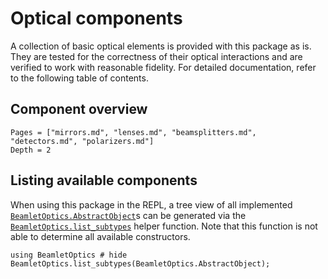 # Optical components

A collection of basic optical elements is provided with this package as is. They are tested for the correctness of their optical interactions and are verified to work with reasonable fidelity. For detailed documentation, refer to the following table of contents. 

## Component overview

```@contents
Pages = ["mirrors.md", "lenses.md", "beamsplitters.md", "detectors.md", "polarizers.md"]
Depth = 2
```
## Listing available components

When using this package in the REPL, a tree view of all implemented [`BeamletOptics.AbstractObject`](@ref)s can be generated via the [`BeamletOptics.list_subtypes`](@ref) helper function. Note that this function is not able to determine all available constructors.

```@repl
using BeamletOptics # hide
BeamletOptics.list_subtypes(BeamletOptics.AbstractObject);
```